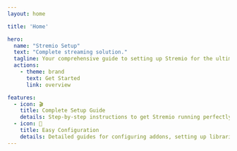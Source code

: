 ```yaml
---
layout: home

title: 'Home'

hero:
  name: "Stremio Setup"
  text: "Complete streaming solution."
  tagline: Your comprehensive guide to setting up Stremio for the ultimate streaming experience.
  actions:
    - theme: brand
      text: Get Started
      link: overview

features:
  - icon: 🎬
    title: Complete Setup Guide
    details: Step-by-step instructions to get Stremio running perfectly on your device with all the essential addons and configurations.
  - icon: 🔧
    title: Easy Configuration
    details: Detailed guides for configuring addons, setting up libraries, and optimizing your streaming experience.
---
```

